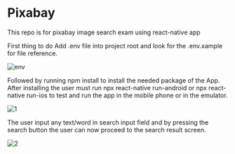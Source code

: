 # Pixabay
This repo is for pixabay image search exam using react-native app 

First thing to do Add .env file into project root and look for the .env.xample for file reference.


![env](https://user-images.githubusercontent.com/23740887/153553300-eaf940d9-2525-4e10-aa21-b46b64b2bac5.PNG)


Followed by running npm install to install the needed package of the App. After installing the user must run npx react-native run-android or npx react-native run-ios to test and run the app in the mobile phone or in the emulator.

![1](https://user-images.githubusercontent.com/23740887/153553622-c8cbd83d-6c8e-49d2-bc6a-0af14cdba745.jpg)

The user input any text/word in search input field and by pressing the search button the user can now proceed to the search result screen.  

![2](https://user-images.githubusercontent.com/23740887/153554279-3e36f51b-0bba-4cef-bd70-d22614a7691a.jpg)
